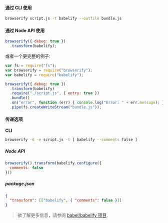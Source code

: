 #### 通过 CLI 使用

```sh
browserify script.js -t babelify --outfile bundle.js
```

#### 通过 Node API 使用

```js
browserify({ debug: true })
  .transform(babelify);
```

或者一个更完整的例子:

```js
var fs = require("fs");
var browserify = require("browserify");
var babelify = require("babelify");

browserify({ debug: true })
  .transform(babelify)
  .require("./script.js", { entry: true })
  .bundle()
  .on("error", function (err) { console.log("Error: " + err.message); })
  .pipe(fs.createWriteStream("bundle.js"));
```

#### 传递选项

**CLI**

```sh
browserify -d -e script.js -t [ babelify --comments false ]
```

##### Node API

```js
browserify().transform(babelify.configure({
  comments: false
}))
```

##### package.json

```json
{
  "transform": [["babelify", { "comments": false }]]
}
```

<blockquote class="babel-callout babel-callout-info">
  <p>
    欲了解更多信息，请参阅 <a href="https://github.com/babel/babelify">babel/babelify 项目</a>.
  </p>
</blockquote>


